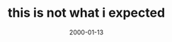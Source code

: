 ---
layout: base.njk
title : 'this is not what i expected' 
view_title : 'None' 
year : '2000' 
date : '2000-01-13' 
img_file : '/drawing/thisisnot.png' 
html_file : 'thisisnot' 
next_html : 'istep.html' 
year_order : '23' 
permalink : "title/{{html_file}}.html"
---